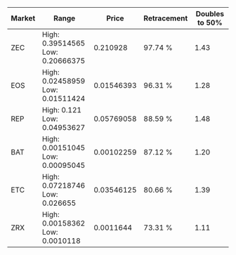 | Market | Range | Price| Retracement | Doubles to 50% |
| --- | --- | --- | --- | --- |
| ZEC | High: 0.39514565<br />Low: 0.20666375 | 0.210928 | 97.74 % | 1.43 |
| EOS | High: 0.02458959<br />Low: 0.01511424 | 0.01546393 | 96.31 % | 1.28 |
| REP | High: 0.121<br />Low: 0.04953627 | 0.05769058 | 88.59 % | 1.48 |
| BAT | High: 0.00151045<br />Low: 0.00095045 | 0.00102259 | 87.12 % | 1.20 |
| ETC | High: 0.07218746<br />Low: 0.026655 | 0.03546125 | 80.66 % | 1.39 |
| ZRX | High: 0.00158362<br />Low: 0.0010118 | 0.0011644 | 73.31 % | 1.11 |
